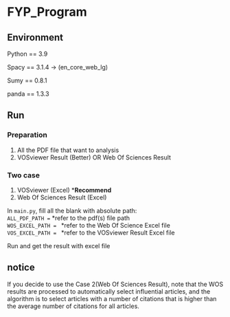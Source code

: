 # FYP_Program

## Environment
Python == 3.9

Spacy == 3.1.4 -> (en_core_web_lg)

Sumy == 0.8.1

panda == 1.3.3

## Run
### Preparation
1. All the PDF file that want to analysis
2. VOSviewer Result (Better) OR Web Of Sciences Result

### Two case
1. VOSviewer (Excel)   ***Recommend**
2. Web Of Sciences Result (Excel)

In `main.py`, fill all the blank with absolute path: \
`ALL_PDF_PATH =` *refer to the pdf(s) file path\
`WOS_EXCEL_PATH = ` *refer to the Web Of Science Excel file \
`VOS_EXCEL_PATH = ` *refer to the VOSviewer Result Excel file

Run and get the result with excel file

## notice
If you decide to use the Case 2(Web Of Sciences Result), note that the WOS results are processed to automatically select influential articles, and the algorithm is to select articles with a number of citations that is higher than the average number of citations for all articles.
